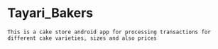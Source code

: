 # Tayari_Bakers 
    This is a cake store android app for processing transactions for different cake varieties, sizes and also prices

